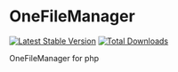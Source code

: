 # OneFileManager

[![Latest Stable Version](https://img.shields.io/packagist/v/asiadevmedia/onefilemanager.svg?style=flat-square)](https://packagist.org/packages/asiadevmedia/onefilemanager)
[![Total Downloads](https://img.shields.io/packagist/dt/asiadevmedia/onefilemanager.svg?style=flat-square)]([https://packagist.org/packages/doctrine/cache](https://packagist.org/packages/asiadevmedia/onefilemanager))

OneFileManager for php
